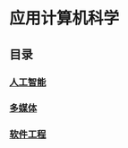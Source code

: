 # 应用计算机科学

## 目录

### [人工智能](./artificial-intelligence/contents.md)

### [多媒体](./multimedia/contents.md)

### [软件工程](./software-engineering/contents.md)

